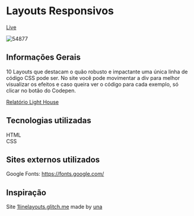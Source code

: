 # Layouts Responsivos
<a href="https://carolas1.github.io/responsive-layout-css/">Live</a>

![54877](https://user-images.githubusercontent.com/65976843/120247733-eb8a2600-c24a-11eb-947f-c8c69e802b9b.PNG)


## Informações Gerais
10 Layouts que destacam o quão robusto e impactante uma única linha de código CSS pode ser. No site você pode movimentar a div para melhor visualizar os efeitos e caso queira ver o código para cada exemplo, só clicar no botão do Codepen.
<br>
<!-- ![lighthouse](https://user-images.githubusercontent.com/65976843/120073636-947c2980-c06f-11eb-999e-b71a008bb64d.PNG) -->
<a href="https://lighthouse-dot-webdotdevsite.appspot.com//lh/html?url=https%3A%2F%2Fcarolas1.github.io%2Fresponsive-layout-css%2F">Relatório Light House</a>

## Tecnologias utilizadas
HTML <br>
CSS <br>

## Sites externos utilizados
Google Fonts:
https://fonts.google.com/

## Inspiração
Site <a href="https://1linelayouts.glitch.me/" target="_blank">1linelayouts.glitch.me</a> made by <a href="https://una.im/" target="_blank">una</a>
